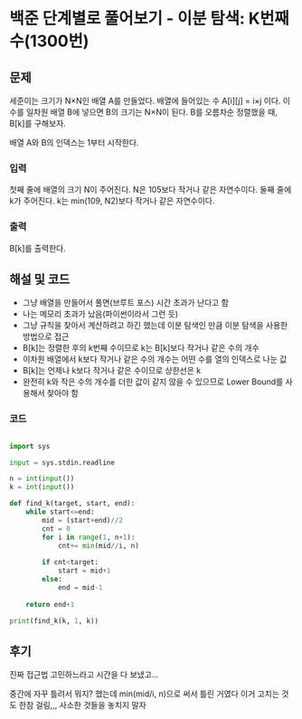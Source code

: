 # 백준 단계별로 풀어보기 - 이분 탐색: K번째 수(1300번)
## 문제

세준이는 크기가 N×N인 배열 A를 만들었다. 배열에 들어있는 수 A[i][j] = i×j 이다. 이 수를 일차원 배열 B에 넣으면 B의 크기는 N×N이 된다. B를 오름차순 정렬했을 때, B[k]를 구해보자.

배열 A와 B의 인덱스는 1부터 시작한다.

### 입력
첫째 줄에 배열의 크기 N이 주어진다. N은 105보다 작거나 같은 자연수이다. 둘째 줄에 k가 주어진다. k는 min(109, N2)보다 작거나 같은 자연수이다.

### 출력
B[k]를 출력한다.


## 해설 및 코드
- 그냥 배열을 만들어서 풀면(브루트 포스) 시간 초과가 난다고 함
- 나는 메모리 초과가 났음(파이썬이라서 그런 듯)
- 그냥 규칙을 찾아서 계산하려고 하긴 했는데 이분 탐색인 만큼 이분 탐색을 사용한 방법으로 접근
- B[k]는 정렬한 후의 k번째 수이므로 k는 B[k]보다 작거나 같은 수의 개수
- 이차원 배열에서 k보다 작거나 같은 수의 개수는 어떤 수를 열의 인덱스로 나눈 값
- B[k]는 언제나 k보다 작거나 같은 수이므로 상한선은 k
- 완전히 k와 작은 수의 개수를 더한 값이 같지 않을 수 있으므로 Lower Bound를 사용해서 찾아야 함



### 코드
```python

import sys

input = sys.stdin.readline

n = int(input())
k = int(input())

def find_k(target, start, end):
    while start<=end:
        mid = (start+end)//2
        cnt = 0
        for i in range(1, n+1):
            cnt+= min(mid//i, n)
        
        if cnt<target:
            start = mid+1
        else:
            end = mid-1
    
    return end+1

print(find_k(k, 1, k))

```

## 후기
진짜 접근법 고민하느라고 시간을 다 보냈고...

중간에 자꾸 틀려서 뭐지? 했는데 min(mid/i, n)으로 써서 틀린 거였다 이거 고치는 것도 한참 걸림,,, 사소한 것들을 놓치지 말자
